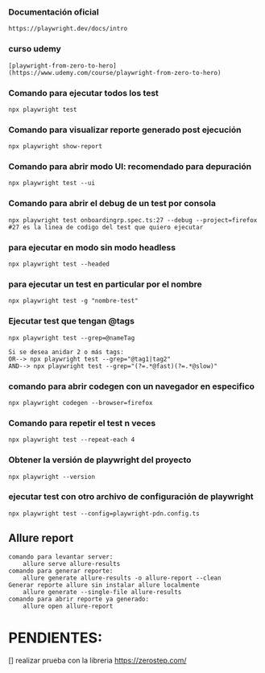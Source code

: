 ### Documentación oficial
    https://playwright.dev/docs/intro

### curso udemy
    [playwright-from-zero-to-hero](https://www.udemy.com/course/playwright-from-zero-to-hero)

### Comando para ejecutar todos los test
    npx playwright test

### Comando para visualizar reporte generado post ejecución
    npx playwright show-report

### Comando para abrir modo UI: recomendado para depuración
    npx playwright test --ui

### Comando para abrir el debug de un test por consola
    npx playwright test onboardingrp.spec.ts:27 --debug --project=firefox
    #27 es la linea de codigo del test que quiero ejecutar

### para ejecutar en modo sin modo headless
    npx playwright test --headed

### para ejecutar un test en particular por el nombre 
<!-- -g <grep> or --grep <grep> -->
    npx playwright test -g "nombre-test"

### Ejecutar test que tengan @tags
<!-- -g <grep> or --grep <grep> -->
    npx playwright test --grep=@nameTag

    Si se desea anidar 2 o más tags:
    OR--> npx playwright test --grep="@tag1|tag2"
    AND--> npx playwright test --grep="(?=.*@fast)(?=.*@slow)"

### comando para abrir codegen con un navegador en especifico
    npx playwright codegen --browser=firefox

### Comando para repetir el test n veces
    npx playwright test --repeat-each 4

### Obtener la versión de playwright del proyecto
    npx playwright --version

### ejecutar test con otro archivo de configuración de playwright
    npx playwright test --config=playwright-pdn.config.ts

## Allure report
    comando para levantar server: 
        allure serve allure-results
    comando para generar reporte: 
        allure generate allure-results -o allure-report --clean
    Generar reporte allure sin instalar allure localmente
        allure generate --single-file allure-results 
    comando para abrir reporte ya generado: 
        allure open allure-report
    


# PENDIENTES:
 [] realizar prueba con la libreria https://zerostep.com/